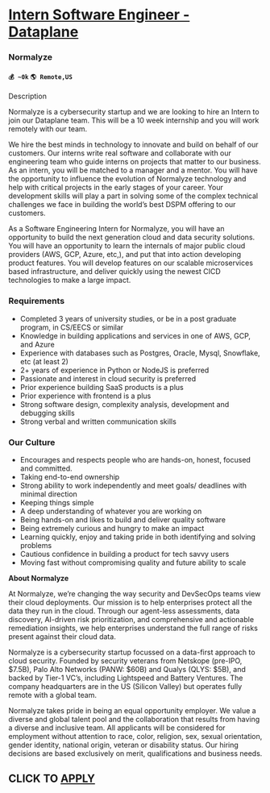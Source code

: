 # [Intern Software Engineer - Dataplane](https://www.remotewlb.com/apply/intern-software-engineer-dataplane)  
### Normalyze  
#### `💰 ~0k` `🌎 Remote,US`  

Description

Normalyze is a cybersecurity startup and we are looking to hire an Intern to join our Dataplane team. This will be a 10 week internship and you will work remotely with our team.

  

We hire the best minds in technology to innovate and build on behalf of our customers. Our interns write real software and collaborate with our engineering team who guide interns on projects that matter to our business. As an intern, you will be matched to a manager and a mentor. You will have the opportunity to influence the evolution of Normalyze technology and help with critical projects in the early stages of your career. Your development skills will play a part in solving some of the complex technical challenges we face in building the world’s best DSPM offering to our customers.

  

As a Software Engineering Intern for Normalyze, you will have an opportunity to build the next generation cloud and data security solutions. You will have an opportunity to learn the internals of major public cloud providers (AWS, GCP, Azure, etc,), and put that into action developing product features. You will develop features on our scalable microservices based infrastructure, and deliver quickly using the newest CICD technologies to make a large impact.

### Requirements

  * Completed 3 years of university studies, or be in a post graduate program, in CS/EECS or similar
  * Knowledge in building applications and services in one of AWS, GCP, and Azure
  * Experience with databases such as Postgres, Oracle, Mysql, Snowflake, etc (at least 2)
  * 2+ years of experience in Python or NodeJS is preferred
  * Passionate and interest in cloud security is preferred
  * Prior experience building SaaS products is a plus
  * Prior experience with frontend is a plus
  * Strong software design, complexity analysis, development and debugging skills
  * Strong verbal and written communication skills

### Our Culture

  * Encourages and respects people who are hands-on, honest, focused and committed.
  * Taking end-to-end ownership
  * Strong ability to work independently and meet goals/ deadlines with minimal direction
  * Keeping things simple
  * A deep understanding of whatever you are working on
  * Being hands-on and likes to build and deliver quality software
  * Being extremely curious and hungry to make an impact
  * Learning quickly, enjoy and taking pride in both identifying and solving problems
  * Cautious confidence in building a product for tech savvy users
  * Moving fast without compromising quality and future ability to scale

 **About Normalyze**

At Normalyze, we’re changing the way security and DevSecOps teams view their cloud deployments. Our mission is to help enterprises protect all the data they run in the cloud. Through our agent-less assessments, data discovery, AI-driven risk prioritization, and comprehensive and actionable remediation insights, we help enterprises understand the full range of risks present against their cloud data.

  

Normalyze is a cybersecurity startup focussed on a data-first approach to cloud security. Founded by security veterans from Netskope (pre-IPO, $7.5B), Palo Alto Networks (PANW: $60B) and Qualys (QLYS: $5B), and backed by Tier-1 VC’s, including Lightspeed and Battery Ventures. The company headquarters are in the US (Silicon Valley) but operates fully remote with a global team.

  

Normalyze takes pride in being an equal opportunity employer. We value a diverse and global talent pool and the collaboration that results from having a diverse and inclusive team. All applicants will be considered for employment without attention to race, color, religion, sex, sexual orientation, gender identity, national origin, veteran or disability status. Our hiring decisions are based exclusively on merit, qualifications and business needs.

  
## CLICK TO [APPLY](https://www.remotewlb.com/apply/intern-software-engineer-dataplane)

